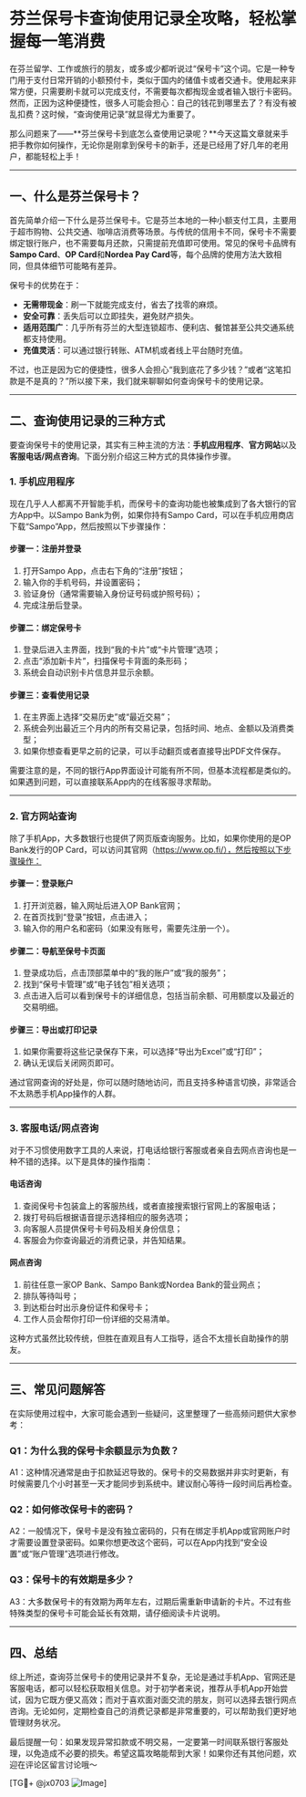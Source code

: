 # 芬兰保号卡查询使用记录全攻略，轻松掌握每一笔消费

在芬兰留学、工作或旅行的朋友，或多或少都听说过“保号卡”这个词。它是一种专门用于支付日常开销的小额预付卡，类似于国内的储值卡或者交通卡。使用起来非常方便，只需要刷卡就可以完成支付，不需要每次都掏现金或者输入银行卡密码。然而，正因为这种便捷性，很多人可能会担心：自己的钱花到哪里去了？有没有被乱扣费？这时候，“查询使用记录”就显得尤为重要了。

那么问题来了——**芬兰保号卡到底怎么查使用记录呢？**今天这篇文章就来手把手教你如何操作，无论你是刚拿到保号卡的新手，还是已经用了好几年的老用户，都能轻松上手！

---

## 一、什么是芬兰保号卡？

首先简单介绍一下什么是芬兰保号卡。它是芬兰本地的一种小额支付工具，主要用于超市购物、公共交通、咖啡店消费等场景。与传统的信用卡不同，保号卡不需要绑定银行账户，也不需要每月还款，只需提前充值即可使用。常见的保号卡品牌有**Sampo Card**、**OP Card**和**Nordea Pay Card**等，每个品牌的使用方法大致相同，但具体细节可能略有差异。

保号卡的优势在于：
- **无需带现金**：刷一下就能完成支付，省去了找零的麻烦。
- **安全可靠**：丢失后可以立即挂失，避免财产损失。
- **适用范围广**：几乎所有芬兰的大型连锁超市、便利店、餐馆甚至公共交通系统都支持使用。
- **充值灵活**：可以通过银行转账、ATM机或者线上平台随时充值。

不过，也正是因为它的便捷性，很多人会担心“我到底花了多少钱？”或者“这笔扣款是不是真的？”所以接下来，我们就来聊聊如何查询保号卡的使用记录。

---

## 二、查询使用记录的三种方式

要查询保号卡的使用记录，其实有三种主流的方法：**手机应用程序**、**官方网站**以及**客服电话/网点咨询**。下面分别介绍这三种方式的具体操作步骤。

### 1. 手机应用程序

现在几乎人人都离不开智能手机，而保号卡的查询功能也被集成到了各大银行的官方App中。以Sampo Bank为例，如果你持有Sampo Card，可以在手机应用商店下载“Sampo”App，然后按照以下步骤操作：

#### 步骤一：注册并登录
1. 打开Sampo App，点击右下角的“注册”按钮；
2. 输入你的手机号码，并设置密码；
3. 验证身份（通常需要输入身份证号码或护照号码）；
4. 完成注册后登录。

#### 步骤二：绑定保号卡
1. 登录后进入主界面，找到“我的卡片”或“卡片管理”选项；
2. 点击“添加新卡片”，扫描保号卡背面的条形码；
3. 系统会自动识别卡片信息并显示余额。

#### 步骤三：查看使用记录
1. 在主界面上选择“交易历史”或“最近交易”；
2. 系统会列出最近三个月内的所有交易记录，包括时间、地点、金额以及消费类型；
3. 如果你想查看更早之前的记录，可以手动翻页或者直接导出PDF文件保存。

需要注意的是，不同的银行App界面设计可能有所不同，但基本流程都是类似的。如果遇到问题，可以直接联系App内的在线客服寻求帮助。

---

### 2. 官方网站查询

除了手机App，大多数银行也提供了网页版查询服务。比如，如果你使用的是OP Bank发行的OP Card，可以访问其官网（https://www.op.fi/），然后按照以下步骤操作：

#### 步骤一：登录账户
1. 打开浏览器，输入网址后进入OP Bank官网；
2. 在首页找到“登录”按钮，点击进入；
3. 输入你的用户名和密码（如果没有账号，需要先注册一个）。

#### 步骤二：导航至保号卡页面
1. 登录成功后，点击顶部菜单中的“我的账户”或“我的服务”；
2. 找到“保号卡管理”或“电子钱包”相关选项；
3. 点击进入后可以看到保号卡的详细信息，包括当前余额、可用额度以及最近的交易明细。

#### 步骤三：导出或打印记录
1. 如果你需要将这些记录保存下来，可以选择“导出为Excel”或“打印”；
2. 确认无误后关闭网页即可。

通过官网查询的好处是，你可以随时随地访问，而且支持多种语言切换，非常适合不太熟悉手机App操作的人群。

---

### 3. 客服电话/网点咨询

对于不习惯使用数字工具的人来说，打电话给银行客服或者亲自去网点咨询也是一种不错的选择。以下是具体的操作指南：

#### 电话咨询
1. 查阅保号卡包装盒上的客服热线，或者直接搜索银行官网上的客服电话；
2. 拨打号码后根据语音提示选择相应的服务选项；
3. 向客服人员提供保号卡号码及相关身份信息；
4. 客服会为你查询最近的消费记录，并告知结果。

#### 网点咨询
1. 前往任意一家OP Bank、Sampo Bank或Nordea Bank的营业网点；
2. 排队等待叫号；
3. 到达柜台时出示身份证件和保号卡；
4. 工作人员会帮你打印一份详细的交易清单。

这种方式虽然比较传统，但胜在直观且有人工指导，适合不太擅长自助操作的朋友。

---

## 三、常见问题解答

在实际使用过程中，大家可能会遇到一些疑问，这里整理了一些高频问题供大家参考：

### Q1：为什么我的保号卡余额显示为负数？
A1：这种情况通常是由于扣款延迟导致的。保号卡的交易数据并非实时更新，有时候需要几个小时甚至一天才能同步到系统中。建议耐心等待一段时间后再检查。

### Q2：如何修改保号卡的密码？
A2：一般情况下，保号卡是没有独立密码的，只有在绑定手机App或官网账户时才需要设置登录密码。如果你想更改这个密码，可以在App内找到“安全设置”或“账户管理”选项进行修改。

### Q3：保号卡的有效期是多少？
A3：大多数保号卡的有效期为两年左右，过期后需重新申请新的卡片。不过有些特殊类型的保号卡可能会延长有效期，请仔细阅读卡片说明。

---

## 四、总结

综上所述，查询芬兰保号卡的使用记录并不复杂，无论是通过手机App、官网还是客服电话，都可以轻松获取相关信息。对于初学者来说，推荐从手机App开始尝试，因为它既方便又高效；而对于喜欢面对面交流的朋友，则可以选择去银行网点咨询。无论如何，定期检查自己的消费记录都是非常重要的，可以帮助我们更好地管理财务状况。

最后提醒一句：如果发现异常扣款或不明交易，一定要第一时间联系银行客服处理，以免造成不必要的损失。希望这篇攻略能帮到大家！如果你还有其他问题，欢迎在评论区留言讨论哦～

[TG💪+ @jx0703 ![Image](https://github.com/user-attachments/assets/dbca1d08-cadb-493c-b0ec-ad6f7a83f270)]